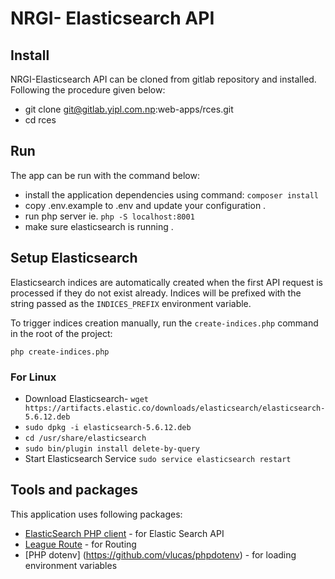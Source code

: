# NRGI- Elasticsearch API

## Install

NRGI-Elasticsearch API can be cloned from gitlab repository and installed. Following the procedure given below:

* git clone git@gitlab.yipl.com.np:web-apps/rces.git
* cd rces


## Run

The app can be run with the command below:

* install the application dependencies using command: `composer install`
* copy .env.example to .env and update your configuration .
* run php server ie. `php -S localhost:8001`
* make sure elasticsearch is running .

## Setup Elasticsearch

Elasticsearch indices are automatically created when the first API request is processed if they do not exist already. Indices will be prefixed with the string passed as the `INDICES_PREFIX` environment variable.

To trigger indices creation manually, run the `create-indices.php` command in the root of the project:
```shell script
php create-indices.php
```

### For Linux

* Download Elasticsearch- `wget https://artifacts.elastic.co/downloads/elasticsearch/elasticsearch-5.6.12.deb`
* `sudo dpkg -i elasticsearch-5.6.12.deb `
* `cd /usr/share/elasticsearch`
* `sudo bin/plugin install delete-by-query`
* Start Elasticsearch Service `sudo service elasticsearch restart`

## Tools and packages

This application uses following packages:

* [ElasticSearch PHP client](https://github.com/elastic/elasticsearch-php) - for Elastic Search API 
* [League Route](http://route.thephpleague.com/) - for Routing 
* [PHP dotenv] (https://github.com/vlucas/phpdotenv) - for loading environment variables

